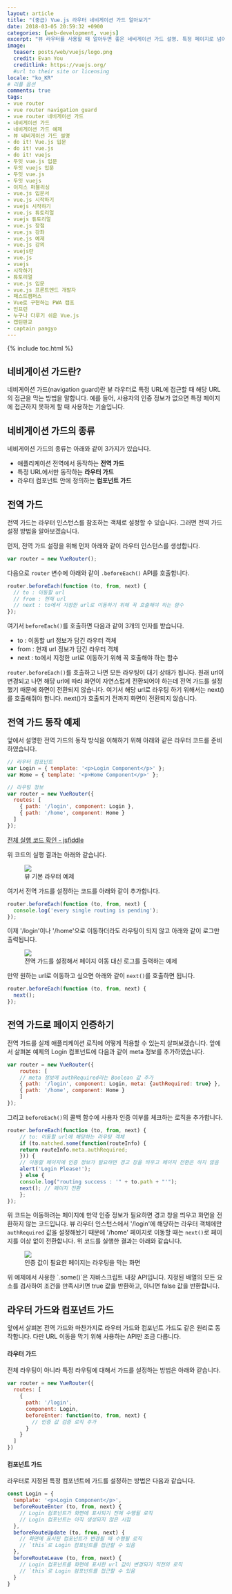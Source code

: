 ```yaml
---
layout: article
title: "(중급) Vue.js 라우터 네비게이션 가드 알아보기"
date: 2018-03-05 20:59:32 +0900
categories: [web-development, vuejs]
excerpt: "뷰 라우터를 사용할 때 알아두면 좋은 네비게이션 가드 설명. 특정 페이지로 넘어가기 전에 검증 로직 추가하기"
image:
  teaser: posts/web/vuejs/logo.png
  credit: Evan You
  creditlink: https://vuejs.org/
  #url to their site or licensing
locale: "ko_KR"
# 리플 옵션
comments: true
tags:
- vue router
- vue router navigation guard
- vue router 네비게이션 가드
- 네비게이션 가드
- 네비게이션 가드 예제
- 뷰 네비게이션 가드 설명
- do it! Vue.js 입문
- do it! vue.js
- do it! vuejs
- 두잇 vue.js 입문
- 두잇 vuejs 입문
- 두잇 vue.js
- 두잇 vuejs
- 이지스 퍼블리싱
- vue.js 입문서
- vue.js 시작하기
- vuejs 시작하기
- vue.js 튜토리얼
- vuejs 튜토리얼
- vue.js 장점
- vue.js 강좌
- vue.js 예제
- vue.js 강의
- vuejs란
- vue.js
- vuejs
- 시작하기
- 튜토리얼
- vue.js 입문
- vue.js 프론트엔드 개발자
- 패스트캠퍼스
- Vue로 구현하는 PWA 캠프
- 인프런
- 누구나 다루기 쉬운 Vue.js
- 캡틴판교
- captain pangyo
---
```

{% include toc.html %}

## 네비게이션 가드란?
네비게이션 가드(navigation guard)란 뷰 라우터로 특정 URL에 접근할 때 해당 URL의 접근을 막는 방법을 말합니다.
예를 들어, 사용자의 인증 정보가 없으면 특정 페이지에 접근하지 못하게 할 때 사용하는 기술입니다.

## 네비게이션 가드의 종류
네비게이션 가드의 종류는 아래와 같이 3가지가 있습니다.
- 애플리케이션 전역에서 동작하는 **전역 가드**
- 특정 URL에서만 동작하는 **라우터 가드**
- 라우터 컴포넌트 안에 정의하는 **컴포넌트 가드**

## 전역 가드
전역 가드는 라우터 인스턴스를 참조하는 객체로 설정할 수 있습니다.
그러면 전역 가드 설정 방법을 알아보겠습니다.

먼저, 전역 가드 설정을 위해 먼저 아래와 같이 라우터 인스턴스를 생성합니다.

```js
var router = new VueRouter();
```

다음으로 `router` 변수에 아래와 같이 `.beforeEach()` API를 호출합니다.

```js
router.beforeEach(function (to, from, next) {
  // to : 이동할 url
  // from : 현재 url
  // next : to에서 지정한 url로 이동하기 위해 꼭 호출해야 하는 함수
});
```

여기서 `beforeEach()`를 호출하면 다음과 같이 3개의 인자를 받습니다.
- to : 이동할 url 정보가 담긴 라우터 객체
- from : 현재 url 정보가 담긴 라우터 객체
- next : to에서 지정한 url로 이동하기 위해 꼭 호출해야 하는 함수

`router.beforeEach()`를 호출하고 나면 모든 라우팅이 대기 상태가 됩니다.
원래 url이 변경되고 나면 해당 url에 따라 화면이 자연스럽게 전환되어야 하는데
전역 가드를 설정했기 때문에 화면이 전환되지 않습니다. 여기서 해당 url로 라우팅 하기 위해서는 next()를 호출해줘야 합니다.
next()가 호출되기 전까지 화면이 전환되지 않습니다.

## 전역 가드 동작 예제
앞에서 설명한 전역 가드의 동작 방식을 이해하기 위해 아래와 같은 라우터 코드를 준비하였습니다.

```js
// 라우터 컴포넌트
var Login = { template: '<p>Login Component</p>' };
var Home = { template: '<p>Home Component</p>' };

// 라우팅 정보
var router = new VueRouter({
  routes: [
    { path: '/login', component: Login },
    { path: '/home', component: Home }
  ]
});
```

[전체 실행 코드 확인 - jsfiddle](https://jsfiddle.net/Captain_Pangyo/28gcwnxc/)

위 코드의 실행 결과는 아래와 같습니다.

<figure>
	<img src="{{ site.url }}/images/posts/web/vuejs/nav-guards/router-sample.gif">
	<figcaption>뷰 기본 라우터 예제</figcaption>
</figure>

여기서 전역 가드를 설정하는 코드를 아래와 같이 추가합니다.

```js
router.beforeEach(function (to, from, next) {
  console.log('every single routing is pending');
});
```

이제 '/login'이나 '/home'으로 이동하더라도 라우팅이 되지 않고 아래와 같이 로그만 출력됩니다.

<figure>
	<img src="{{ site.url }}/images/posts/web/vuejs/nav-guards/navigation guard.gif">
	<figcaption>전역 가드를 설정해서 페이지 이동 대신 로그를 출력하는 예제</figcaption>
</figure>

만약 원하는 url로 이동하고 싶으면 아래와 같이 `next()`를 호출하면 됩니다.

```js
router.beforeEach(function (to, from, next) {
  next();
});
```

## 전역 가드로 페이지 인증하기
전역 가드를 실제 애플리케이션 로직에 어떻게 적용할 수 있는지 살펴보겠습니다.
앞에서 살펴본 예제의 Login 컴포넌트에 다음과 같이 meta 정보를 추가하였습니다.

```js
var router = new VueRouter({
	routes: [
    // meta 정보에 authRequired라는 Boolean 값 추가
    { path: '/login', component: Login, meta: {authRequired: true} },
    { path: '/home', component: Home }
	]
});
```

그리고 `beforeEach()`의 콜백 함수에 사용자 인증 여부를 체크하는 로직을 추가합니다.

```js
router.beforeEach(function (to, from, next) {
	// to: 이동할 url에 해당하는 라우팅 객체
	if (to.matched.some(function(routeInfo) {
    return routeInfo.meta.authRequired;
	})) {
    // 이동할 페이지에 인증 정보가 필요하면 경고 창을 띄우고 페이지 전환은 하지 않음
    alert('Login Please!');
	} else {
    console.log("routing success : '" + to.path + "'");
    next(); // 페이지 전환
	};
});
```

위 코드는 이동하려는 페이지에 만약 인증 정보가 필요하면 경고 창을 띄우고 화면을 전환하지 않는 코드입니다.
뷰 라우터 인스턴스에서 '/login'에 해당하는 라우터 객체에만 `authRequired` 값을 설정해놨기 때문에
'/home' 페이지로 이동할 때는 `next()`로 페이지를 이상 없이 전환합니다. 위 코드를 실행한 결과는 아래와 같습니다.

<figure>
	<img src="{{ site.url }}/images/posts/web/vuejs/nav-guards/nav-guard-auth.gif">
	<figcaption>인증 값이 필요한 페이지는 라우팅을 막는 화면</figcaption>
</figure>

<p class="notice">위 예제에서 사용한 `.some()`은 자바스크립트 내장 API입니다. 지정된 배열의 모든 요소를 검사하여 조건을 만족시키면 true 값을 반환하고, 아니면 false 값을 반환합니다.</p>

## 라우터 가드와 컴포넌트 가드
앞에서 살펴본 전역 가드와 마찬가지로 라우터 가드와 컴포넌트 가드도 같은 원리로 동작합니다.
다만 URL 이동을 막기 위해 사용하는 API만 조금 다릅니다.

#### 라우터 가드
전체 라우팅이 아니라 특정 라우팅에 대해서 가드를 설정하는 방법은 아래와 같습니다.

```js
var router = new VueRouter({
  routes: [
    {
      path: '/login',
      component: Login,
      beforeEnter: function(to, from, next) {
        // 인증 값 검증 로직 추가
      }
    }
  ]
})
```

#### 컴포넌트 가드
라우터로 지정된 특정 컴포넌트에 가드를 설정하는 방법은 다음과 같습니다.

```js
const Login = {
  template: '<p>Login Component</p>',
  beforeRouteEnter (to, from, next) {
    // Login 컴포넌트가 화면에 표시되기 전에 수행될 로직
    // Login 컴포넌트는 아직 생성되지 않은 시점
  },
  beforeRouteUpdate (to, from, next) {
    // 화면에 표시된 컴포넌트가 변경될 때 수행될 로직
    // `this`로 Login 컴포넌트를 접근할 수 있음
  },
  beforeRouteLeave (to, from, next) {
    // Login 컴포넌트를 화면에 표시한 url 값이 변경되기 직전의 로직
    // `this`로 Login 컴포넌트를 접근할 수 있음
  }
}
```

